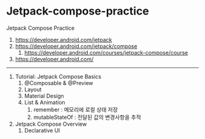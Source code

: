 # Jetpack-compose-practice
Jetpack Compose Practice

1. <https://developer.android.com/jetpack>
2. <https://developer.android.com/jetpack/compose>
      1. <https://developer.android.com/courses/jetpack-compose/course>
3. <https://developer.android.com/>


---
1. Tutorial: Jetpack Compose Basics
   1. @Composable & @Preview
   2. Layout
   3. Material Design
   4. List & Animation
      1. remember : 메모리에 로컬 상태 저장
      2. mutableStateOf : 전달된 값의 변경사항을 추적
2. Jetpack Compose Overview 
   1. Declarative UI